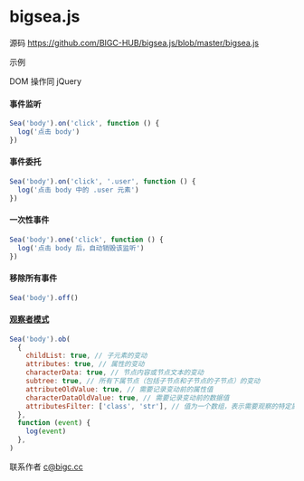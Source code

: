 # bigsea.js

源码 https://github.com/BIGC-HUB/bigsea.js/blob/master/bigsea.js

示例

DOM 操作同 jQuery

#### 事件监听

```js
Sea('body').on('click', function () {
  log('点击 body')
})
```

#### 事件委托

```js
Sea('body').on('click', '.user', function () {
  log('点击 body 中的 .user 元素')
})
```

#### 一次性事件

```js
Sea('body').one('click', function () {
  log('点击 body 后，自动销毁该监听')
})
```

#### 移除所有事件

```js
Sea('body').off()
```

#### [观察者模式](https://www.cnblogs.com/jscode/p/3600060.html)

```js
Sea('body').ob(
  {
    childList: true, // 子元素的变动
    attributes: true, // 属性的变动
    characterData: true, // 节点内容或节点文本的变动
    subtree: true, // 所有下属节点（包括子节点和子节点的子节点）的变动
    attributeOldValue: true, // 需要记录变动前的属性值
    characterDataOldValue: true, // 需要记录变动前的数据值
    attributesFilter: ['class', 'str'], // 值为一个数组，表示需要观察的特定属性
  },
  function (event) {
    log(event)
  },
)
```

联系作者 c@bigc.cc
